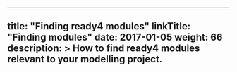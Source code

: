 
---
title: "Finding ready4 modules"
linkTitle: "Finding modules"
date: 2017-01-05
weight: 66
description: >
  How to find ready4 modules relevant to your modelling project.
---
